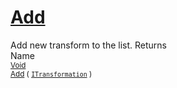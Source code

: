 # [Add](./SequentialTransformPipeline-100663510.md)

Add new transform to the list.
Returns<img width=500/>Name
<br>
<sub>[Void](https://docs.microsoft.com/en-us/dotnet/api/System.Void)</sub><img width=500/><sub>[Add](./SequentialTransformPipeline-100663510.md) ( [`ITransformation`](./../../ITransformation.md) )</sub><br>



